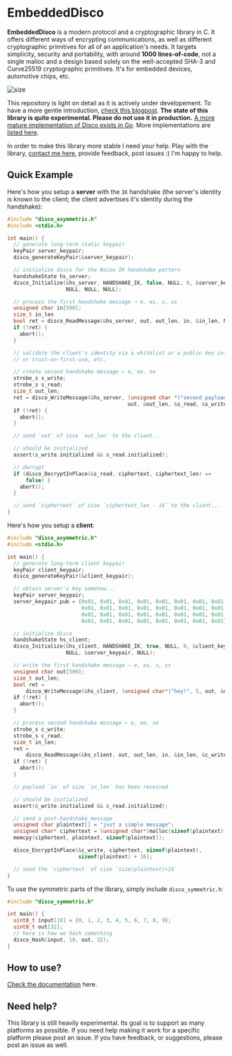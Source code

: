 # EmbeddedDisco

**EmbeddedDisco** is a modern protocol and a cryptographic library in C. It offers different ways of encrypting communications, as well as different cryptographic primitives for all of an application's needs. It targets simplicity, security and portability, with around **1000 lines-of-code**, not a single malloc and a design based solely on the well-accepted SHA-3 and Curve25519 cryptographic primitives. It's for embedded devices, automotive chips, etc.

![size](https://www.cryptologie.net/upload/LOC.png)

This repository is light on detail as it is actively under developement. To have a more gentle introduction, [check this blogpost](https://www.cryptologie.net/article/432/introducing-disco/). **The state of this library is quite experimental. Please do not use it in production.** [A more mature implementation of Disco exists in Go](http://discocrypto.com/#/). More implementations are [listed here](https://github.com/mimoo/disco/issues/4).

In order to make this library more stable I need your help. Play with the library, [contact me here](https://www.cryptologie.net/contact), provide feedback, post issues :) I'm happy to help.

## Quick Example

Here's how you setup a **server** with the `IK` handshake (the server's identity is known to the client; the client advertises it's identity during the handshake):

```c
#include "disco_asymmetric.h"
#include <stdio.h>

int main() {
  // generate long-term static keypair
  keyPair server_keypair;
  disco_generateKeyPair(&server_keypair);

  // initialize disco for the Noise IK handshake pattern
  handshakeState hs_server;
  disco_Initialize(&hs_server, HANDSHAKE_IK, false, NULL, 0, &server_keypair,
                   NULL, NULL, NULL);

  // process the first handshake message → e, es, s, ss
  unsigned char in[500];
  size_t in_len
  bool ret = disco_ReadMessage(&hs_server, out, out_len, in, &in_len, NULL, NULL);
  if (!ret) {
    abort();
  }

  // validate the client's identity via a whitelist or a public key infrastructure 
  // or trust-on-first-use, etc.

  // create second handshake message ← e, ee, se
  strobe_s s_write;
  strobe_s s_read;
  size_t out_len;
  ret = disco_WriteMessage(&hs_server, (unsigned char *)"second payload", 15,
                                       out, &out_len, &s_read, &s_write);
  if (!ret) {
    abort();
  }

  // send `out` of size `out_len` to the client...

  // should be initialized
  assert(s_write.initialized && s_read.initialized);

  // decrypt
  if (disco_DecryptInPlace(&s_read, ciphertext, ciphertext_len) ==
      false) {
    abort();
  }

  // send `ciphertext` of size `ciphertext_len - 16` to the client...
}
```

Here's how you setup a **client**:

```c
#include "disco_asymmetric.h"
#include <stdio.h>

int main() {
  // generate long-term client keypair
  keyPair client_keypair;
  disco_generateKeyPair(&client_keypair);

  // obtain server's key somehow...
  keyPair server_keypair;
  server_keypair.pub = {0x01, 0x01, 0x01, 0x01, 0x01, 0x01, 0x01, 0x01, 0x01,
                        0x01, 0x01, 0x01, 0x01, 0x01, 0x01, 0x01, 0x01, 0x01,
                        0x01, 0x01, 0x01, 0x01, 0x01, 0x01, 0x01, 0x01, 0x01,
                        0x01, 0x01, 0x01, 0x01, 0x01, 0x01, 0x01, 0x01};

  // initialize disco                        
  handshakeState hs_client;
  disco_Initialize(&hs_client, HANDSHAKE_IK, true, NULL, 0, &client_keypair,
                   NULL, &server_keypair, NULL);

  // write the first handshake message → e, es, s, ss
  unsigned char out[500];
  size_t out_len;
  bool ret =
      disco_WriteMessage(&hs_client, (unsigned char*)"hey!", 5, out, &out_len, NULL, NULL);
  if (!ret) {
    abort();
  }

  // process second handshake message ← e, ee, se
  strobe_s c_write;
  strobe_s c_read;
  size_t in_len;
  ret =
      disco_ReadMessage(&hs_client, out, out_len, in, &in_len, &c_write, &c_read);
  if (!ret) {
    abort();
  }

  // payload `in` of size `in_len` has been received

  // should be initialized
  assert(c_write.initialized && c_read.initialized);

  // send a post-handshake message
  unsigned char plaintext[] = "just a simple message";
  unsigned char* ciphertext = (unsigned char*)malloc(sizeof(plaintext) + 16);
  memcpy(ciphertext, plaintext, sizeof(plaintext));

  disco_EncryptInPlace(&c_write, ciphertext, sizeof(plaintext),
                       sizeof(plaintext) + 16);

  // send the `ciphertext` of size `size(plaintext)+16`
}
```

To use the symmetric parts of the library, simply include `disco_symmetric.h`:

```c
#include "disco_symmetric.h"

int main() {
  uint8_t input[10] = {0, 1, 2, 3, 4, 5, 6, 7, 8, 9};
  uint8_t out[32];
  // here is how we hash something
  disco_Hash(input, 10, out, 32);
}
```

## How to use?

[Check the documentation](https://www.embeddeddisco.com) here.

## Need help?

This library is still heavily experimental. Its goal is to support as many platforms as possible. If you need help making it work for a specific platform please post an issue. If you have feedback, or suggestions, please post an issue as well.
